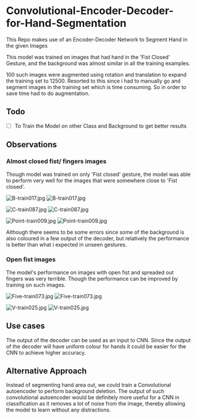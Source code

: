 # Convolutional-Encoder-Decoder-for-Hand-Segmentation
This Repo makes use of an Encoder-Decoder Network to Segment Hand in the given Images

This model was trained on images that had hand in the 'Fist Closed' Gesture, and the background was almost
similar in all the training examples.

100 such images were augmented using rotation and translation to expand the training set to 12500.
Resorted to this since i had to manually go and segment images in the training set which is time consuming.
So in order to save time had to do augmentation.

## Todo
- [ ] To Train the Model on other Class and Background to get better results

## Observations
### Almost closed fist/ fingers images
Though model was trained on only 'Fist closed' gesture, the model was able to perform very well for the images that were somewhere close to 'Fist closed'.

![B-train017.jpg](https://github.com/sharnam19/Convolutional-Encoder-Decoder-for-Hand-Segmentation/blob/master/New%20Test/B-train017.jpg "B-train017.jpg")
![B-train017.jpg](https://github.com/sharnam19/Convolutional-Encoder-Decoder-for-Hand-Segmentation/blob/master/New%20Test%20Output/B-train017.jpg "B-output017.jpg")


![C-train087.jpg](https://github.com/sharnam19/Convolutional-Encoder-Decoder-for-Hand-Segmentation/blob/master/New%20Test/C-train087.jpg "C-train087.jpg")
![C-train087.jpg](https://github.com/sharnam19/Convolutional-Encoder-Decoder-for-Hand-Segmentation/blob/master/New%20Test%20Output/C-train087.jpg "C-output087.jpg")


![Point-train009.jpg](https://github.com/sharnam19/Convolutional-Encoder-Decoder-for-Hand-Segmentation/blob/master/New%20Test/Point-train0009.jpg "Point-train009.jpg")
![Point-train009.jpg](https://github.com/sharnam19/Convolutional-Encoder-Decoder-for-Hand-Segmentation/blob/master/New%20Test%20Output/Point-train0009.jpg "Point-output009.jpg")

Although there seems to be some errors since some of the background is also coloured in a few output of the decoder, but relatively the performance is better than what i expected in unseen gestures.

### Open fist images
The model's performance on images with open fist and spreaded out fingers was very terrible. Though the performance can be improved by training on such images.

![Five-train073.jpg](https://github.com/sharnam19/Convolutional-Encoder-Decoder-for-Hand-Segmentation/blob/master/New%20Test%20Output/Five-train073.jpg "Five-train073.jpg")
![Five-train073.jpg](https://github.com/sharnam19/Convolutional-Encoder-Decoder-for-Hand-Segmentation/blob/master/New%20Test/Five-train073.jpg "Five-output073.jpg")

![V-train025.jpg](https://github.com/sharnam19/Convolutional-Encoder-Decoder-for-Hand-Segmentation/blob/master/New%20Test/V-train025.jpg "V-train025.jpg")
![V-train025.jpg](https://github.com/sharnam19/Convolutional-Encoder-Decoder-for-Hand-Segmentation/blob/master/New%20Test%20Output/V-train025.jpg "V-train025.jpg")

## Use cases
The output of the decoder can be used as an input to CNN. Since the output of the decoder will have uniform colour for hands it could be easier for the CNN to achieve higher accuracy.

## Alternative Approach
Instead of segmenting hand area out, we could train a Convolutional autoencoder to perform background deletion. The output of such convolutional autoencoder would be definitely more useful for a CNN in classification as it removes a lot of noise from the image, thereby allowing the model to learn without any distractions.
